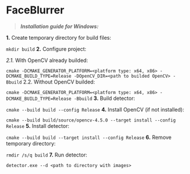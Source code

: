 # FaceBlurrer

>***Installation guide for Windows:***

**1.** Create temporary directory for build files:

`mkdir build`
**2.** Configure project:

*2.1.* With OpenCV already builded:

`cmake -DCMAKE_GENERATOR_PLATFORM=<platform type: x64, x86> -DCMAKE_BUILD_TYPE=Release -DOpenCV_DIR=<path to builded OpenCV> -Bbuild`
2.2. Without OpenCV builded:
		
`cmake -DCMAKE_GENERATOR_PLATFORM=<platform type: x64, x86> -DCMAKE_BUILD_TYPE=Release -Bbuild`
**3.** Build detector:
	
`cmake --build build --config Release`
**4.** Install OpenCV (if not installed):
	
`cmake --build build/source/opencv-4.5.0 --target install --config Release`
**5.** Install detector:

`cmake --build build --target install --config Release`
**6.** Remove temporary directory:

`rmdir /s/q build`
**7.** Run detector:

`detector.exe --d <path to directory with images>`